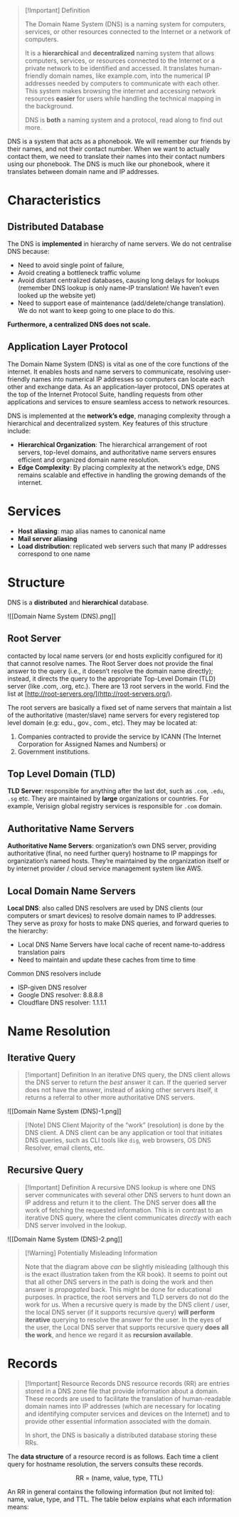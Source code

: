 > [!Important] Definition
> 
> The Domain Name System (DNS) is a naming system for computers, services, or other resources connected to the Internet or a network of computers.
> 
> It is a **hierarchical** and **decentralized** naming system that allows computers, services, or resources connected to the Internet or a private network to be identified and accessed. It translates human-friendly domain names, like example.com, into the numerical IP addresses needed by computers to communicate with each other. This system makes browsing the internet and accessing network resources **easier** for users while handling the technical mapping in the background.
> 
> DNS is **both** a naming system and a protocol, read along to find out more.

DNS is a system that acts as a phonebook. We will remember our friends by their names, and not their contact number. When we want to actually contact them, we need to translate their names into their contact numbers using our phonebook. The DNS is much like our phonebook, where it translates between domain name and IP addresses.

# Characteristics

## Distributed Database
The DNS is **implemented** in hierarchy of name servers. We do not centralise DNS because:
- Need to avoid single point of failure,
- Avoid creating a bottleneck traffic volume
- Avoid distant centralized databases, causing long delays for lookups (remember DNS lookup is only name-IP translation! We haven’t even looked up the website yet)
- Need to support ease of maintenance (add/delete/change translation). We do not want to keep going to one place to do this.

**Furthermore, a centralized DNS does not scale.**

## Application Layer Protocol
The Domain Name System (DNS) is vital as one of the core functions of the internet. It enables hosts and name servers to communicate, resolving user-friendly names into numerical IP addresses so computers can locate each other and exchange data. As an application-layer protocol, DNS operates at the top of the Internet Protocol Suite, handling requests from other applications and services to ensure seamless access to network resources.

DNS is implemented at the **network’s edge**, managing complexity through a hierarchical and decentralized system. Key features of this structure include:

- **Hierarchical Organization**: The hierarchical arrangement of root servers, top-level domains, and authoritative name servers ensures efficient and organized domain name resolution.
- **Edge Complexity**: By placing complexity at the network’s edge, DNS remains scalable and effective in handling the growing demands of the internet.

# Services
- **Host aliasing**: map alias names to canonical name
- **Mail server aliasing**
- **Load distribution**: replicated web servers such that many IP addresses correspond to one name

# Structure
DNS is a **distributed** and **hierarchical** database.

![[Domain Name System (DNS).png]]

## Root Server
contacted by local name servers (or end hosts explicitly configured for it) that cannot resolve names. The Root Server does not provide the final answer to the query (i.e., it doesn’t resolve the domain name directly); instead, it directs the query to the appropriate Top-Level Domain (TLD) server (like .com, .org, etc.). There are 13 root servers in the world. Find the list at [](http://root-servers.org/)[http://root-servers.org/](http://root-servers.org/).

The root servers are basically a fixed set of name servers that maintain a list of the authoritative (master/slave) name servers for every registered top level domain (e.g: edu., gov., com., etc). They may be located at:

1. Companies contracted to provide the service by ICANN (The Internet Corporation for Assigned Names and Numbers) or
2. Government institutions.

## Top Level Domain (TLD)
**TLD Server**: responsible for anything after the last dot, such as `.com`, `.edu`, `.sg` etc. They are maintained by **large** organizations or countries. For example, Verisign global registry services is responsible for `.com` domain.

## Authoritative Name Servers
**Authoritative Name Servers**: organization’s own DNS server, providing authoritative (final, no need further query) hostname to IP mappings for organization’s named hosts. They’re maintained by the organization itself or by internet provider / cloud service management system like AWS.

## Local Domain Name Servers
**Local DNS**: also called DNS resolvers are used by DNS clients (our computers or smart devices) to resolve domain names to IP addresses. They serve as proxy for hosts to make DNS queries, and forward queries to the hierarchy:

- Local DNS Name Servers have local cache of recent name-to-address translation pairs
- Need to maintain and update these caches from time to time

Common DNS resolvers include

- ISP-given DNS resolver
- Google DNS resolver: 8.8.8.8
- Cloudflare DNS resolver: 1.1.1.1

# Name Resolution

## Iterative Query
> [!important] Definition
> In an iterative DNS query, the DNS client allows the DNS server to return the _best_ answer it can. If the queried server does not have the answer, instead of asking other servers itself, it returns a referral to other more authoritative DNS servers.

![[Domain Name System (DNS)-1.png]]

> [!Note] DNS Client
> Majority of the “work” (resolution) is done by the DNS client. A DNS client can be any application or tool that initiates DNS queries, such as CLI tools like `dig`, web browsers, OS DNS Resolver, email clients, etc.

## Recursive Query
>[!Important] Definition
>A recursive DNS lookup is where one DNS server communicates with several other DNS servers to hunt down an IP address and return it to the client. The DNS server does **all** the work of fetching the requested information. This is in contrast to an iterative DNS query, where the client communicates _directly_ with each DNS server involved in the lookup.

![[Domain Name System (DNS)-2.png]]

> [!Warning] Potentially Misleading Information
> 
> Note that the diagram above _can_ be slightly misleading (although this is the exact illustration taken from the KR book). It seems to point out that all other DNS servers in the path is doing the work and then answer is _propagated_ back. This might be done for educational purposes. In practice, the root servers and TLD servers do not do the work for us. When a recursive query is made by the DNS client / user, the local DNS server (if it supports recursive query) **will perform iterative** querying to resolve the answer for the user. In the eyes of the user, the Local DNS server that supports recursive query **does all the work**, and hence we regard it as **recursion available**.

# Records
> [!Important] Resource Records
> DNS resource records (RR) are entries stored in a DNS zone file that provide information about a domain. These records are used to facilitate the translation of human-readable domain names into IP addresses (which are necessary for locating and identifying computer services and devices on the Internet) and to provide other essential information associated with the domain.
>
> In short, the DNS is basically a distributed database storing these RRs.

The **data structure** of a resource record is as follows. Each time a client query for hostname resolution, the servers consults these records.

$$
\text{RR = (name, value, type, TTL)}
$$

An RR in general contains the following information (but not limited to): name, value, type, and TTL. The table below explains what each information means:

